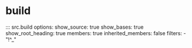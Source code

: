 # build

::: src.build
    options:
      show_source: true
      show_bases: true
      show_root_heading: true
      members: true
      inherited_members: false
      filters:
        - "!^_"
